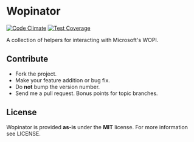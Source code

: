 Wopinator
=========
[![Code Climate](https://codeclimate.com/github/kapost/wopinator/badges/gpa.svg)](https://codeclimate.com/github/kapost/wopinator)
[![Test Coverage](https://codeclimate.com/github/kapost/wopinator/badges/coverage.svg)](https://codeclimate.com/github/kapost/wopinator/coverage)

A collection of helpers for interacting with Microsoft's WOPI.

Contribute
----------
- Fork the project.
- Make your feature addition or bug fix.
- Do **not** bump the version number.
- Send me a pull request. Bonus points for topic branches.

License
-------
Wopinator is provided **as-is** under the **MIT** license.
For more information see LICENSE.
